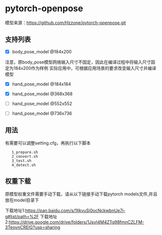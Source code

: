 # pytorch-openpose

模型来源：https://github.com/Hzzone/pytorch-openpose.git


## 支持列表

- [x] body_pose_model @184x200

注意，原body_pose模型网络输入尺寸不固定，因此在编译过程中将输入尺寸固定为184x200作为样例
实际应用中，可根据应用场景的要求改变输入尺寸并编译模型

- [x] hand_pose_model @184x184
- [x] hand_pose_model @368x368
- [ ] hand_pose_model @552x552
- [ ] hand_pose_model @736x736


## 用法

有需要可以调整setting.cfg，再执行以下脚本

```shell
   1_prepare.sh
   2_convert.sh
   3_test.sh
   4_detect.sh
```

## 权重下载

原模型权重文件需要手动下载，请从以下链接手动下载pytorch models文件,并且放在model目录下

下载地址1:https://pan.baidu.com/s/1IlkvuSi0ocNckwbnUe7j-g#list/path=%2F
下载地址2:https://drive.google.com/drive/folders/1JsvI4M4ZTg98fmnCZLFM-3TeovnCRElG?usp=sharing


